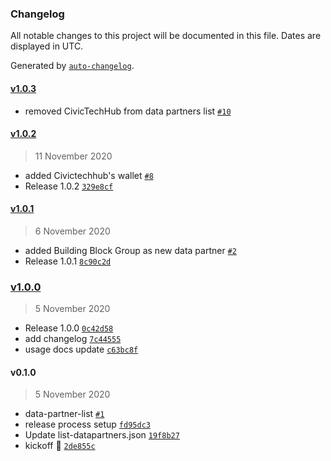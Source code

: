 ### Changelog

All notable changes to this project will be documented in this file. Dates are displayed in UTC.

Generated by [`auto-changelog`](https://github.com/CookPete/auto-changelog).

#### [v1.0.3](https://github.com/oceanprotocol/list-datapartners/compare/v1.0.2...v1.0.3)

- removed CivicTechHub from data partners list [`#10`](https://github.com/oceanprotocol/list-datapartners/pull/10)

#### [v1.0.2](https://github.com/oceanprotocol/list-datapartners/compare/v1.0.1...v1.0.2)

> 11 November 2020

- added Civictechhub's wallet [`#8`](https://github.com/oceanprotocol/list-datapartners/pull/8)
- Release 1.0.2 [`329e8cf`](https://github.com/oceanprotocol/list-datapartners/commit/329e8cf1d1310da79ad9e3e1e1536516643f0baa)

#### [v1.0.1](https://github.com/oceanprotocol/list-datapartners/compare/v1.0.0...v1.0.1)

> 6 November 2020

- added Building Block Group as new data partner [`#2`](https://github.com/oceanprotocol/list-datapartners/pull/2)
- Release 1.0.1 [`8c90c2d`](https://github.com/oceanprotocol/list-datapartners/commit/8c90c2d0d0a14233a3301d7f90cac1160f8e15ed)

### [v1.0.0](https://github.com/oceanprotocol/list-datapartners/compare/v0.1.0...v1.0.0)

> 5 November 2020

- Release 1.0.0 [`0c42d58`](https://github.com/oceanprotocol/list-datapartners/commit/0c42d588e8033e0b8e907a28eee95b6b4a40ecde)
- add changelog [`7c44555`](https://github.com/oceanprotocol/list-datapartners/commit/7c4455554ca9732bff0cb8bb0e57e59239b8b169)
- usage docs update [`c63bc8f`](https://github.com/oceanprotocol/list-datapartners/commit/c63bc8f07e10256f96927b8fcba7e91b85ef4feb)

#### v0.1.0

> 5 November 2020

- data-partner-list [`#1`](https://github.com/oceanprotocol/list-datapartners/pull/1)
- release process setup [`fd95dc3`](https://github.com/oceanprotocol/list-datapartners/commit/fd95dc32a184e803259431dc5d14084949af59d2)
- Update list-datapartners.json [`19f8b27`](https://github.com/oceanprotocol/list-datapartners/commit/19f8b27593bdbe3163efcb10a4aea99be7b7d5e1)
- kickoff 🦑 [`2de855c`](https://github.com/oceanprotocol/list-datapartners/commit/2de855cbbc9fc17bf017e26e869208e28f408585)
